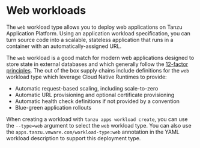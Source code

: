 # Web workloads

The `web` workload type allows you to deploy web applications on Tanzu Application Platform. Using an application workload specification, you can turn source code into a scalable, stateless application that runs in a container with an automatically-assigned URL.

The `web` workload is a good match for modern web applications designed to store state in external databases and which generally follow the [12-factor principles](https://12factor.net). The out of the box supply chains include definitions for the `web` workload type which leverage Cloud Native Runtimes to provide:

* Automatic request-based scaling, including scale-to-zero
* Automatic URL provisioning and optional certificate provisioning
* Automatic health check definitions if not provided by a convention
* Blue-green application rollouts

When creating a workload with `tanzu apps workload create`, you can use the `--type=web` argument to select the `web` workload type. You can also use the `apps.tanzu.vmware.com/workload-type:web` annotation in the YAML workload description to support this deployment type.

